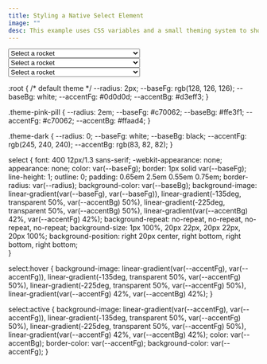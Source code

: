 ```yaml
---
title: Styling a Native Select Element
image: ""
desc: This example uses CSS variables and a small theming system to showcase styling capabilities on a native select. Here the browser chrome defines the UI when selecting options. This native implementation assures a reliable and predictable user experience on desktop and mobile devices.  
---
```



<html-code>
<select>
  <option>Select a rocket</option>
  <option>Falcon 9<o/ption>
  <option>Falcon Heavy<o/ption>
  <option>Starship<o/ption>
  <option>Saturn 5<o/ption>
</select>
<select class="theme-pink-pill">
  <option>Select a rocket</option>
  <option>Falcon 9<o/ption>
  <option>Falcon Heavy<o/ption>
  <option>Starship<o/ption>
  <option>Saturn 5<o/ption>
</select>
<select class="theme-dark">
  <option>Select a rocket</option>
  <option>Falcon 9<o/ption>
  <option>Falcon Heavy<o/ption>
  <option>Starship<o/ption>
  <option>Saturn 5<o/ption>
</select>
</html-code>

<css-code>

:root {
  /* default theme */
  --radius: 2px;
  --baseFg: rgb(128, 126, 126);
  --baseBg: white;
  --accentFg: #0d0d0d;
  --accentBg: #d3eff3;
}

.theme-pink-pill {
  --radius: 2em;
  --baseFg: #c70062;
  --baseBg: #ffe3f1;
  --accentFg: #c70062;
  --accentBg: #ffaad4;
}

.theme-dark {
  --radius: 0;
  --baseFg: white;
  --baseBg: black;
  --accentFg: rgb(245, 240, 240);
  --accentBg: rgb(83, 82, 82);
}

select {
  font: 400 12px/1.3 sans-serif;
  -webkit-appearance: none;
  appearance: none;
  color: var(--baseFg);
  border: 1px solid var(--baseFg);
  line-height: 1;
  outline: 0;
  padding: 0.65em 2.5em 0.55em 0.75em;
  border-radius: var(--radius);
  background-color: var(--baseBg);
  background-image: linear-gradient(var(--baseFg), var(--baseFg)),
    linear-gradient(-135deg, transparent 50%, var(--accentBg) 50%),
    linear-gradient(-225deg, transparent 50%, var(--accentBg) 50%),
    linear-gradient(var(--accentBg) 42%, var(--accentFg) 42%);
  background-repeat: no-repeat, no-repeat, no-repeat, no-repeat;
  background-size: 1px 100%, 20px 22px, 20px 22px, 20px 100%;
  background-position: right 20px center, right bottom, right bottom, right bottom;   
}

select:hover {
  background-image: linear-gradient(var(--accentFg), var(--accentFg)),
    linear-gradient(-135deg, transparent 50%, var(--accentFg) 50%),
    linear-gradient(-225deg, transparent 50%, var(--accentFg) 50%),
    linear-gradient(var(--accentFg) 42%, var(--accentBg) 42%);
}

select:active {
  background-image: linear-gradient(var(--accentFg), var(--accentFg)),
    linear-gradient(-135deg, transparent 50%, var(--accentFg) 50%),
    linear-gradient(-225deg, transparent 50%, var(--accentFg) 50%),
    linear-gradient(var(--accentFg) 42%, var(--accentBg) 42%);
  color: var(--accentBg);
  border-color: var(--accentFg);
  background-color: var(--accentFg);
}


</css-code>

